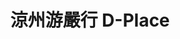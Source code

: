 ---
title: "涼州游嚴行 D-Place"
description: "涼州游嚴行 D-Place"
layout: shop
keywords:
  - 美食競賽
  - 台灣美食
  - 美食精選
datePublished: "2025-06-30"
dateModified: "2025-07-03"
city: "台北市"
district: "大同區"
address: "台北市大同區涼州街72巷2-1號"
phone: "0225520767"
geo: "25.06043099024625, 121.51073870555446"
google_map: "https://maps.app.goo.gl/8J64RLNgD47S4YN1A"
footinder: "https://footinder.com.tw/%e5%8f%b0%e5%8c%97%e5%b8%82/34877/"
official: "https://www.facebook.com/p/%E6%B6%BC%E5%B7%9E%E6%B8%B8%E5%9A%B4%E8%A1%8C-100063822170918/"
award:
  - name: "500盤"
    year: "2024"
    entries:
      - dishes:
          - "白蘆筍凍/糟滷鮑魚與豬肚/白蘆筍慕絲/甜豆仁與花椒青蔥油"
          - "炭烤肝醬鮑魚"

---